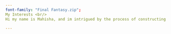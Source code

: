 ```yaml
---
font-family: "Final Fantasy.zip";
My Interests <br/>
Hi my name is Mahisha, and im intrigued by the process of constructing Artificial Intelligence and the complex structure of its board spectrum.

---
```


